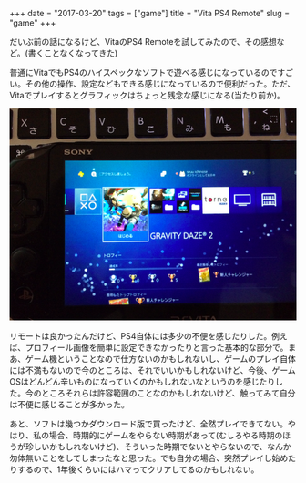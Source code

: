 +++
date = "2017-03-20"
tags = ["game"]
title = "Vita PS4 Remote"
slug = "game"
+++

だいぶ前の話になるけど、VitaのPS4 Remoteを試してみたので、その感想など。(書くことなくなってきた)

普通にVitaでもPS4のハイスペックなソフトで遊べる感じになっているのですごい。その他の操作、設定などもできる感じになっているので便利だった。ただ、Vitaでプレイするとグラフィックはちょっと残念な感じになる(当たり前か)。

![](https://raw.githubusercontent.com/mba-hack/images/master/vita-ps4-remote-01.png)

リモートは良かったんだけど、PS4自体には多少の不便を感じたりした。例えば、プロフィール画像を簡単に設定できなかったりと言った基本的な部分で。まあ、ゲーム機ということなので仕方ないのかもしれないし、ゲームのプレイ自体には不満もないので今のところは、それでいいかもしれないけど、今後、ゲームOSはどんどん辛いものになっていくのかもしれないなというのを感じたりした。今のところそれらは許容範囲のことなのかもしれないけど、触ってみて自分は不便に感じることが多かった。

あと、ソフトは幾つかダウンロード版で買ったけど、全然プレイできてない。やはり、私の場合、時期的にゲームをやらない時期があって(むしろやる時期のほうが珍しいかもしれないけど)、そういった時期でないとやらないので、なんか勿体無いことをしてしまったなと思った。でも自分の場合、突然プレイし始めたりするので、1年後くらいにはハマってクリアしてるのかもしれない。
	  
